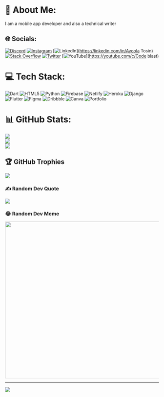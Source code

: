 # 💫 About Me:
I am a mobile app developer and also a technical writer 

## 🌐 Socials:
[![Discord](https://img.shields.io/badge/Discord-%237289DA.svg?logo=discord&logoColor=white)](htttps://discord.gg/Baddestkid#4108) [![Instagram](https://img.shields.io/badge/Instagram-%23E4405F.svg?logo=Instagram&logoColor=white)](https://instagram.com/baddestkid24) [![LinkedIn](https://img.shields.io/badge/LinkedIn-%230077B5.svg?logo=linkedin&logoColor=white)](https://linkedin.com/in/Ayoola Tosin) [![Stack Overflow](https://img.shields.io/badge/-Stackoverflow-FE7A16?logo=stack-overflow&logoColor=white)](https://stackoverflow.com/users/user:14993448) [![Twitter](https://img.shields.io/badge/Twitter-%231DA1F2.svg?logo=Twitter&logoColor=white)](https://twitter.com/TosCode) [![YouTube](https://img.shields.io/badge/YouTube-%23FF0000.svg?logo=YouTube&logoColor=white)](https://youtube.com/c/Code blast) 

# 💻 Tech Stack:
![Dart](https://img.shields.io/badge/dart-%230175C2.svg?style=for-the-badge&logo=dart&logoColor=white) ![HTML5](https://img.shields.io/badge/html5-%23E34F26.svg?style=for-the-badge&logo=html5&logoColor=white) ![Python](https://img.shields.io/badge/python-3670A0?style=for-the-badge&logo=python&logoColor=ffdd54) ![Firebase](https://img.shields.io/badge/firebase-%23039BE5.svg?style=for-the-badge&logo=firebase) ![Netlify](https://img.shields.io/badge/netlify-%23000000.svg?style=for-the-badge&logo=netlify&logoColor=#00C7B7) ![Heroku](https://img.shields.io/badge/heroku-%23430098.svg?style=for-the-badge&logo=heroku&logoColor=white) ![Django](https://img.shields.io/badge/django-%23092E20.svg?style=for-the-badge&logo=django&logoColor=white) ![Flutter](https://img.shields.io/badge/Flutter-%2302569B.svg?style=for-the-badge&logo=Flutter&logoColor=white) 	![Figma](https://img.shields.io/badge/figma-%23F24E1E.svg?style=for-the-badge&logo=figma&logoColor=white) ![Dribbble](https://img.shields.io/badge/Dribbble-EA4C89?style=for-the-badge&logo=dribbble&logoColor=white) ![Canva](https://img.shields.io/badge/Canva-%2300C4CC.svg?style=for-the-badge&logo=Canva&logoColor=white) ![Portfolio](https://img.shields.io/badge/Portfolio-%23000000.svg?style=for-the-badge&logo=firefox&logoColor=#FF7139)
# 📊 GitHub Stats:
![](https://github-readme-stats.vercel.app/api?username=Tosin2289&theme=dark&hide_border=false&include_all_commits=true&count_private=false)<br/>
![](https://github-readme-streak-stats.herokuapp.com/?user=Tosin2289&theme=dark&hide_border=false)<br/>
![](https://github-readme-stats.vercel.app/api/top-langs/?username=Tosin2289&theme=dark&hide_border=false&include_all_commits=true&count_private=false&layout=compact)

## 🏆 GitHub Trophies
![](https://github-profile-trophy.vercel.app/?username=Tosin2289&theme=radical&no-frame=false&no-bg=false&margin-w=4)

### ✍️ Random Dev Quote
![](https://quotes-github-readme.vercel.app/api?type=vetical&theme=dark)

### 😂 Random Dev Meme
<img src="https://random-memer.herokuapp.com/" width="512px"/>

---
[![](https://visitcount.itsvg.in/api?id=Tosin2289&icon=2&color=0)](https://visitcount.itsvg.in)

<!-- Proudly created with GPRM ( https://gprm.itsvg.in ) -->
